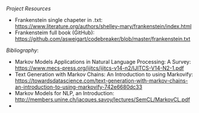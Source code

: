 
*Project Resources*
- Frankenstein single chapeter in .txt: https://www.literature.org/authors/shelley-mary/frankenstein/index.html
- Frankensteim full book (GitHub): https://github.com/asweigart/codebreaker/blob/master/frankenstein.txt

*Bibliography*:
- Markov Models Applications in Natural Language Processing: A Survey: https://www.mecs-press.org/ijitcs/ijitcs-v14-n2/IJITCS-V14-N2-1.pdf
- Text Generation with Markov Chains: An Introduction to using Markovify: https://towardsdatascience.com/text-generation-with-markov-chains-an-introduction-to-using-markovify-742e6680dc33
- Markov Models for NLP, an Introduction: http://members.unine.ch/jacques.savoy/lectures/SemCL/MarkovCL.pdf
- 